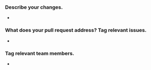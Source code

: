 ### Describe your changes.
* 


### What does your pull request address? Tag relevant issues.
* 


### Tag relevant team members.
* 
